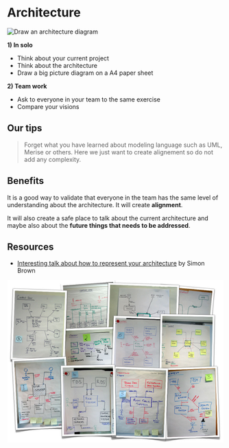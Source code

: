 # Architecture
![Draw an architecture diagram](images/architecrture.png)

**1) In solo**
* Think about your current project
* Think about the architecture
* Draw a big picture diagram on a A4 paper sheet

**2) Team work**
* Ask to everyone in your team to the same exercise
* Compare your visions

## Our tips
> Forget what you have learned about modeling language such as UML, Merise or others. Here we just want to create alignement so do not add any complexity.

## Benefits
It is a good way to validate that everyone in the team has the same level of understanding about the architecture.
It will create **alignment**.

It will also create a safe place to talk about the current architecture and maybe also about the **future things that needs to be addressed**.

## Resources
* [Interesting talk about how to represent your architecture](https://www.youtube.com/watch?v=oDpdaXt0HQI) by Simon Brown

![Draw an architecture diagram](images/architecture-diagram1.png)
